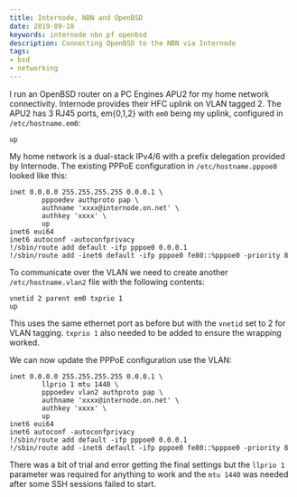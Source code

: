 ```yaml
---
title: Internode, NBN and OpenBSD
date: 2019-09-10
keywords: internode nbn pf openbsd
description: Connecting OpenBSD to the NBN via Internode
tags:
- bsd
- networking
---
```


I run an OpenBSD router on a PC Engines APU2 for my home network connectivity.
Internode provides their HFC uplink on VLAN tagged 2. The APU2 has 3 RJ45
ports, em{0,1,2} with `em0` being my uplink, configured in `/etc/hostname.em0`:

```shell
up
```

My home network is a dual-stack IPv4/6 with a prefix delegation provided by
Internode. The existing PPPoE configuration in `/etc/hostname.pppoe0` looked
like this:

```shell
inet 0.0.0.0 255.255.255.255 0.0.0.1 \
        pppoedev authproto pap \
        authname 'xxxx@internode.on.net' \
        authkey 'xxxx' \
        up
inet6 eui64
inet6 autoconf -autoconfprivacy
!/sbin/route add default -ifp pppoe0 0.0.0.1
!/sbin/route add -inet6 default -ifp pppoe0 fe80::%pppoe0 -priority 8
```

To communicate over the VLAN we need to create another `/etc/hostname.vlan2`
file with the following contents:

```shell
vnetid 2 parent em0 txprio 1
up
```

This uses the same ethernet port as before but with the `vnetid` set to 2 for
VLAN tagging. `txprio 1` also needed to be added to ensure the wrapping worked.

We can now update the PPPoE configuration use the VLAN:

```shell
inet 0.0.0.0 255.255.255.255 0.0.0.1 \
        llprio 1 mtu 1440 \
        pppoedev vlan2 authproto pap \
        authname 'xxxx@internode.on.net' \
        authkey 'xxxx' \
        up
inet6 eui64
inet6 autoconf -autoconfprivacy
!/sbin/route add default -ifp pppoe0 0.0.0.1
!/sbin/route add -inet6 default -ifp pppoe0 fe80::%pppoe0 -priority 8
```

There was a bit of trial and error getting the final settings but the `llprio 1`
parameter was required for anything to work and the `mtu 1440` was needed
after some SSH sessions failed to start.
